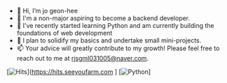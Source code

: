 - 👋 Hi, I’m jo geon-hee
- 👀 I'm a non-major aspiring to become a backend developer.
- 🌱  I've recently started learning Python and am currently building the foundations of web development
- 💞️ I plan to solidify my basics and undertake small mini-projects. 
- 📫 Your advice will greatly contribute to my growth! Please feel free to reach out to me at rjsgml031005@naver.com.

[![Hits](https://hits.seeyoufarm.com/api/count/incr/badge.svg?url=https%3A%2F%2Fgithub.com%2Fgeonheecc%2Fhit-counter&count_bg=%233D49C8&title_bg=%236C6767&icon=&icon_color=%23181717&title=hits&edge_flat=false)](https://hits.seeyoufarm.com ]  [![Python](https://img.shields.io/badge/Python-Intermediate-blue?logo=python&logoColor=white)]
